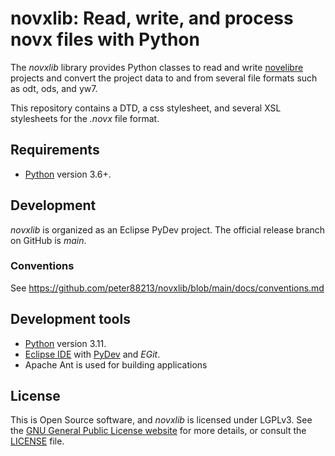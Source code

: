 # novxlib: Read, write, and process novx files with Python

The *novxlib* library provides Python classes to read and write [novelibre](https://github.com/peter88213/novelibre) projects and convert the project data to and from several file formats such as odt, ods, and yw7.

This repository contains a DTD, a css stylesheet, and several XSL stylesheets for the *.novx* file format.

## Requirements

- [Python](https://www.python.org) version 3.6+.

## Development

*novxlib* is organized as an Eclipse PyDev project. The official release branch on GitHub is *main*.

### Conventions

See https://github.com/peter88213/novxlib/blob/main/docs/conventions.md

## Development tools

- [Python](https://python.org) version 3.11.
- [Eclipse IDE](https://eclipse.org) with [PyDev](https://pydev.org) and *EGit*.
- Apache Ant is used for building applications

## License

This is Open Source software, and *novxlib* is licensed under LGPLv3. See the
[GNU General Public License website](https://www.gnu.org/licenses/lgpl-3.0.en.html) for more
details, or consult the [LICENSE](https://github.com/peter88213/novxlib/blob/main/LICENSE) file.

